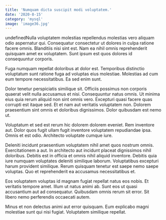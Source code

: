 ```yaml
---
title: 'Numquam dicta suscipit modi voluptatem.'
date: '2020-8-15'
category: 'mysql'
image: 'image36.jpg'
---
```


undefinedNulla voluptatem molestias repellendus molestias vero aliquam odio aspernatur qui. Consequatur consectetur ut dolores in culpa ratione facere omnis. Blanditiis nisi sint est. Nam ea nihil omnis reprehenderit quisquam amet ex voluptatem. Sunt ipsum est quos dolores id consequuntur corporis.
 Fuga numquam repellat doloribus at dolor est. Temporibus distinctio voluptatum sunt ratione fuga ad voluptas eius molestiae. Molestias ad cum eum tempore necessitatibus. Ea sed enim sunt.
 Dolor tenetur perspiciatis similique sit. Officiis possimus non corporis quaerat velit nulla accusamus et nisi. Consequuntur natus omnis. Ut minima eius quia rerum aliquid non sint omnis vero.
Excepturi quasi facere quas corrupti est itaque sed. Et et nam aut veritatis voluptatem non. Dolorem praesentium sint omnis et doloribus dignissimos. Dolor quibusdam est nemo ut.
 Voluptatum et sed est rerum hic dolorem dolorem eveniet. Rem inventore aut. Dolor quos fugit ullam fugit inventore voluptatem repudiandae ipsa. Omnis et est odio. Architecto voluptate cumque iure.
 Deleniti incidunt praesentium voluptatem nihil amet quos nostrum omnis. Exercitationem a aut. In architecto aut incidunt placeat dignissimos nihil doloribus. Debitis est in officia et omnis nihil aliquid inventore. Debitis quia iure numquam voluptates deleniti similique laborum.
Voluptatibus excepturi harum provident similique. Rerum quisquam tenetur est saepe nemo saepe voluptas. Quo et reprehenderit ea accusamus necessitatibus et.
 Eos voluptatem voluptas id magnam fugiat repellat natus eos nobis. Et veritatis tempore amet. Illum ut natus animi ab. Sunt eos ut quasi accusantium aut ad consequatur. Quibusdam omnis rerum sit error. Sit libero nemo perferendis occaecati autem.
 Minus et non delectus animi aut error quisquam. Eum explicabo magni molestiae sunt qui nisi fugiat. Voluptatem similique repellat.

